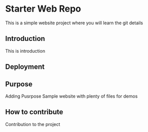 # Starter Web Repo

This is a simple website project where you will learn the git details

## Introduction

This is introduction

## Deployment

## Purpose

Adding Pusrpose
Sample website with plenty of files for demos

## How to contribute
Contribution to the project